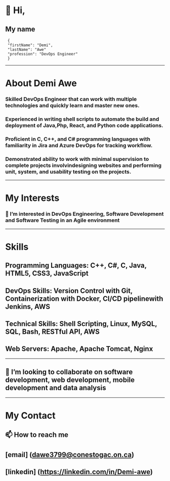  # 👋 Hi,
 
 ## My name 
 ```  
  {
  "firstName": "Demi",
  "lastName": "Awe"
  "profession": "DevOps Engineer"
  }
 ```
 
 --- 
 # About Demi Awe 
 
 
 ### Skilled DevOps Engineer that can work with multiple technologies and quickly learn and master new ones.
 ### Experienced in writing shell scripts to automate the build and deployment of Java,Php, React, and Python code applications.
 ### Proficient in C, C++, and C# programming languages with familiarity in Jira and Azure DevOps for tracking workflow.
 ### Demonstrated ability to work with minimal supervision to complete projects involvindesigning websites and performing unit, system, and usability testing on the projects.
 
 

---
# My Interests


### 👀 I’m interested in DevOps Engineering, Software Development and Software Testing in an Agile environment 

---
# Skills

## Programming Languages: C++, C#, C, Java, HTML5, CSS3, JavaScript
## DevOps Skills: Version Control with Git, Containerization with Docker, CI/CD pipelinewith Jenkins, AWS
## Technical Skills: Shell Scripting, Linux, MySQL, SQL, Bash, RESTful API, AWS
## Web Servers: Apache, Apache Tomcat, Nginx

---
## 💞️ I’m looking to collaborate on software development, web development, mobile development and data analysis




---
# My Contact
## 📫 How to reach me
## [email] (dawe3799@conestogac.on.ca)
## [linkedin] (https://linkedin.com/in/Demi-awe)


